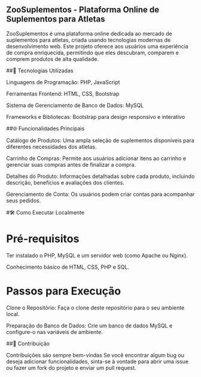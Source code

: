 ## ZooSuplementos - Plataforma Online de Suplementos para Atletas

<p>ZooSuplementos é uma plataforma online dedicada ao mercado de suplementos para atletas, criada usando tecnologias modernas de desenvolvimento web. Este projeto oferece aos usuários uma experiência de compra enriquecida, permitindo que eles descubram, comparem e comprem produtos de alta qualidade.</p>

##🚀 Tecnologias Utilizadas

<P>Linguagens de Programação: PHP, JavaScript</P>
<P>Ferramentas Frontend: HTML, CSS, Bootstrap</P>
<P>Sistema de Gerenciamento de Banco de Dados: MySQL</P>
<P>Frameworks e Bibliotecas: Bootstrap para design responsivo e interativo</P>

##🌐 Funcionalidades Principais

<P>Catálogo de Produtos: Uma ampla seleção de suplementos disponíveis para diferentes necessidades dos atletas.</P>
<P>Carrinho de Compras: Permite aos usuários adicionar itens ao carrinho e gerenciar suas compras antes de finalizar a compra.</P>
<P>Detalhes do Produto: Informações detalhadas sobre cada produto, incluindo descrição, benefícios e avaliações dos clientes.</P>
<P>Gerenciamento de Conta: Os usuários podem criar contas para acompanhar seus pedidos.</P>

#🛠️ Como Executar Localmente

<h1>Pré-requisitos</h1>

<P>Ter instalado o PHP, MySQL e um servidor web (como Apache ou Nginx).</P>
<P>Conhecimento básico de HTML, CSS, PHP e SQL.</P>

<h1>Passos para Execução</h1>

<P>Clone o Repositório: Faça o clone deste repositório para o seu ambiente local.</P>
<P>Preparação do Banco de Dados: Crie um banco de dados MySQL e configure-o nas variáveis de ambiente.</P>

##📝 Contribuição

<p>Contribuições são sempre bem-vindas Se você encontrar algum bug ou deseja adicionar funcionalidades, sinta-se à vontade para abrir uma issue ou fazer um fork do projeto e enviar um pull request.</P>
